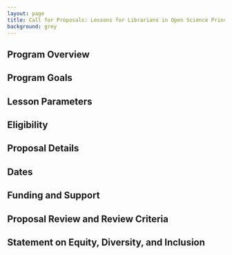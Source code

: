 ```yaml
---
layout: page
title: Call for Proposals: Lessons for Librarians in Open Science Principles and Methods 
background: grey
---
```


## Program Overview 

## Program Goals

## Lesson Parameters

## Eligibility

## Proposal Details

## Dates 

## Funding and Support

## Proposal Review and Review Criteria

## Statement on Equity, Diversity, and Inclusion



